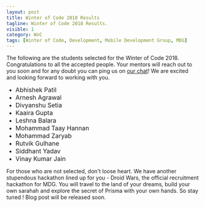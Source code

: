 ```yaml
---
layout: post
title: Winter of Code 2018 Results
tagline: Winter of Code 2018 Results.
visible: 1
category: WoC
tags: [Winter of Code, Development, Mobile Development Group, MDG]
---
```

The following are the students selected for the Winter of Code 2018. Congratulations to all the accepted people. Your mentors will reach out to you soon and for any doubt you can ping us on [our chat](/chat)! We are excited and looking forward to working with you.

  * <font size = "3">Abhishek Patil</font>
  * <font size = "3">Arnesh Agrawal</font>
  * <font size = "3">Divyanshu Setia</font>
  * <font size = "3">Kaaira Gupta</font>
  * <font size = "3">Leshna Balara</font>
  * <font size = "3">Mohammad Taay Hannan</font>
  * <font size = "3">Mohammad Zaryab</font>
  * <font size = "3">Rutvik Gulhane</font>
  * <font size = "3">Siddhant Yadav</font>
  * <font size = "3">Vinay Kumar Jain</font>

For those who are not selected, don't loose heart. We have another stupendous hackathon lined up for you - Droid Wars, the official recruitment hackathon for MDG. You will travel to the land of your dreams, build your own sarahah and explore the secret of Prisma with your own hands. So stay tuned ! Blog post will be released soon.
